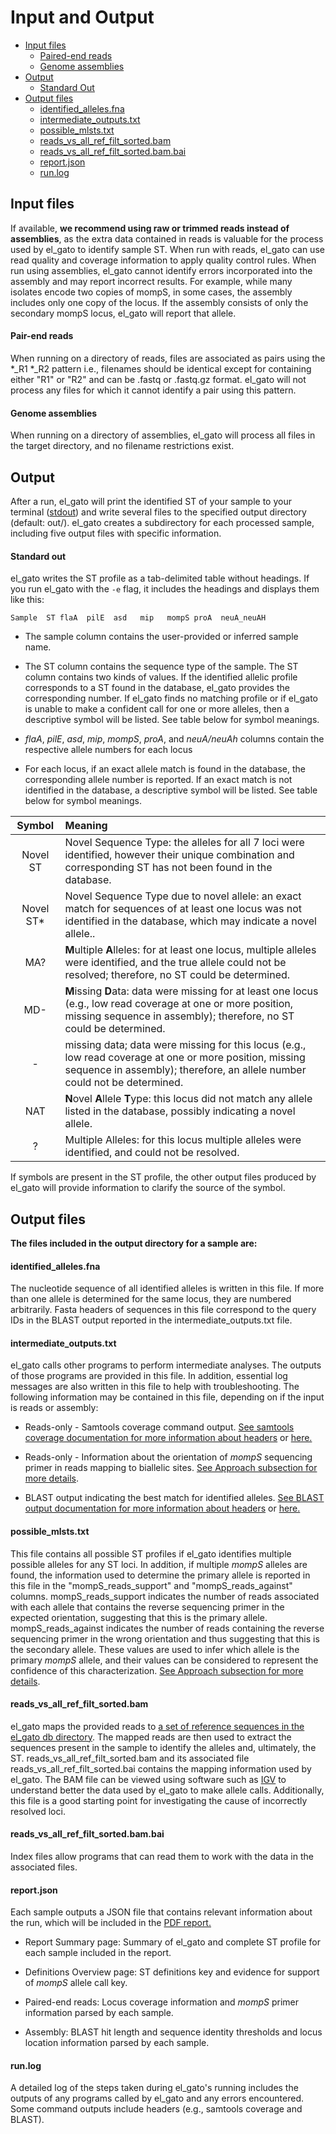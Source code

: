 # Input and Output
   * [Input files](#input-files)
      * [Paired-end reads](#pair-end-reads)
      * [Genome assemblies](#genome-assemblies)
   * [Output](#output)
      * [Standard Out](#standard-out)
   * [Output files](#output-files)
      * [identified_alleles.fna](#identified_allelesfna)
      * [intermediate_outputs.txt](#intermediate_outputstxt)
      * [possible_mlsts.txt](#possible_mlststxt)
      * [reads_vs_all_ref_filt_sorted.bam](#reads_vs_all_ref_filt_sortedbam)
      * [reads_vs_all_ref_filt_sorted.bam.bai](#reads_vs_all_ref_filt_sortedbambai)
      * [report.json](#reportjson)
      * [run.log](#runlog)
   
## Input files

If available, **we recommend using raw or trimmed reads instead of assemblies**, as the extra data contained in reads is valuable for the process used by el_gato to identify sample ST. When run with reads, el_gato can use read quality and coverage information to apply quality control rules. When run using assemblies, el_gato cannot identify errors incorporated into the assembly and may report incorrect results. For example, while many isolates encode two copies of mompS, in some cases, the assembly includes only one copy of the locus. If the assembly consists of only the secondary mompS locus, el_gato will report that allele.

#### Pair-end reads
When running on a directory of reads, files are associated as pairs using the *_R1 *_R2 pattern i.e., filenames should be identical except for containing either "R1" or "R2" and can be .fastq or .fastq.gz format. el_gato will not process any files for which it cannot identify a pair using this pattern. 

#### Genome assemblies
When running on a directory of assemblies, el_gato will process all files in the target directory, and no filename restrictions exist.

## Output 
After a run, el_gato will print the identified ST of your sample to your terminal ([stdout](#standard-out)) and write several files to the specified output directory (default: out/). el_gato creates a subdirectory for each processed sample, including five output files with specific information.

#### Standard out
el_gato writes the ST profile as a tab-delimited table without headings. If you run el_gato with the `-e` flag, it includes the headings and displays them like this: 

`Sample  ST flaA  pilE  asd   mip   mompS proA  neuA_neuAH`    

   * The sample column contains the user-provided or inferred sample name. 

   * The ST column contains the sequence type of the sample. The ST column contains two kinds of values. If the identified allelic profile corresponds to a ST found in the database, el_gato provides the corresponding number. If el_gato finds no matching profile or if el_gato is unable to make a confident call for one or more alleles, then a descriptive symbol will be listed. See table below for symbol meanings.

   * *flaA*, *pilE*, *asd*, *mip*, *mompS*, *proA*, and *neuA/neuAh* columns contain the respective allele numbers for each locus
   
   * For each locus, if an exact allele match is found in the database, the corresponding allele number is reported. If an exact match is not identified in the database, a descriptive symbol will be listed. See table below for symbol meanings. 

| Symbol | Meaning |
|:------:|:---------|
| Novel ST      | Novel Sequence Type: the alleles for all 7 loci were identified, however their unique combination and corresponding ST has not been found in the database. |
| Novel ST*      | Novel Sequence Type due to novel allele: an exact match for sequences of at least one locus was not identified in the database, which may indicate a novel allele.. |
| MA?      | **M**ultiple **A**lleles: for at least one locus, multiple alleles were identified, and the true allele could not be resolved; therefore, no ST could be determined. |
| MD-      | **M**issing **D**ata: data were missing for at least one locus (e.g., low read coverage at one or more position, missing sequence in assembly); therefore, no ST could be determined.  |
| -      | missing data; data were missing for this locus (e.g., low read coverage at one or more position, missing sequence in assembly); therefore, an allele number could not be determined. |
| NAT    | **N**ovel **A**llele **T**ype: this locus did not match any allele listed in the database, possibly indicating a novel allele. |
| ?      | Multiple Alleles: for this locus multiple alleles were identified, and could not be resolved. |

If symbols are present in the ST profile, the other output files produced by el_gato will provide information to clarify the source of the symbol.

## Output files

**The files included in the output directory for a sample are:**  

[comment]: # (Should we include a subdirectory with examples of these files?)

#### identified_alleles.fna
The nucleotide sequence of all identified alleles is written in this file. If more than one allele is determined for the same locus, they are numbered arbitrarily. Fasta headers of sequences in this file correspond to the query IDs in the BLAST output reported in the intermediate_outputs.txt file.

#### intermediate_outputs.txt
el_gato calls other programs to perform intermediate analyses. The outputs of those programs are provided in this file. In addition, essential log messages are also written in this file to help with troubleshooting. The following information may be contained in this file, depending on if the input is reads or assembly:

* Reads-only - Samtools coverage command output. [See samtools coverage documentation for more information about headers](https://www.htslib.org/doc/samtools-coverage.html) or [here.](headers.md/#samtools-coverage-headers)

* Reads-only - Information about the orientation of *mompS* sequencing primer in reads mapping to biallelic sites. [See Approach subsection for more details](approach.md).

* BLAST output indicating the best match for identified alleles. [See BLAST output documentation for more information about headers](https://www.ncbi.nlm.nih.gov/books/NBK279684/table/appendices.T.options_common_to_all_blast/) or [here.](headers.md/#blastn-output-headers)

#### possible_mlsts.txt
This file contains all possible ST profiles if el_gato identifies multiple possible alleles for any ST loci. In addition, if multiple *mompS* alleles are found, the information used to determine the primary allele is reported in this file in the "mompS_reads_support" and "mompS_reads_against" columns. mompS_reads_support indicates the number of reads associated with each allele that contains the reverse sequencing primer in the expected orientation, suggesting that this is the primary allele. mompS_reads_against indicates the number of reads containing the reverse sequencing primer in the wrong orientation and thus suggesting that this is the secondary allele. These values are used to infer which allele is the primary *mompS* allele, and their values can be considered to represent the confidence of this characterization. [See Approach subsection for more details](approach.md).

#### reads_vs_all_ref_filt_sorted.bam 
el_gato maps the provided reads to [a set of reference sequences in the el_gato db directory](https://github.com/appliedbinf/el_gato/blob/main/el_gato/db/ref_gene_regions.fna). The mapped reads are then used to extract the sequences present in the sample to identify the alleles and, ultimately, the ST. reads_vs_all_ref_filt_sorted.bam and its associated file reads_vs_all_ref_filt_sorted.bai contains the mapping information used by el_gato. The BAM file can be viewed using software such as [IGV](https://software.broadinstitute.org/software/igv/) to understand better the data used by el_gato to make allele calls. Additionally, this file is a good starting point for investigating the cause of incorrectly resolved loci.

#### reads_vs_all_ref_filt_sorted.bam.bai 
Index files allow programs that can read them to work with the data in the associated files.

#### report.json
Each sample outputs a JSON file that contains relevant information about the run, which will be included in the [PDF report.](reporting_module.md)   

* Report Summary page: Summary of el_gato and complete ST profile for each sample included in the report.  

* Definitions Overview page: ST definitions key and evidence for support of *mompS* allele call key.

* Paired-end reads: Locus coverage information and *mompS* primer information parsed by each sample.  

* Assembly: BLAST hit length and sequence identity thresholds and locus location information parsed by each sample.  

#### run.log
A detailed log of the steps taken during el_gato's running includes the outputs of any programs called by el_gato and any errors encountered. Some command outputs include headers (e.g., samtools coverage and BLAST).
